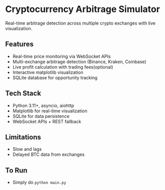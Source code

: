 # Cryptocurrency Arbitrage Simulator

Real-time arbitrage detection across multiple crypto exchanges with live visualization.

## Features
- Real-time price monitoring via WebSocket APIs
- Multi-exchange arbitrage detection (Binance, Kraken, Coinbase)
- Live profit calculation with trading fees(optional)
- Interactive matplotlib visualization
- SQLite database for opportunity tracking

## Tech Stack
- Python 3.11+, asyncio, aiohttp
- Matplotlib for real-time visualization
- SQLite for data persistence
- WebSocket APIs + REST fallback

## Limitations
- Slow and lags
- Delayed BTC data from exchanges

## To Run
- Simply do `python main.py`